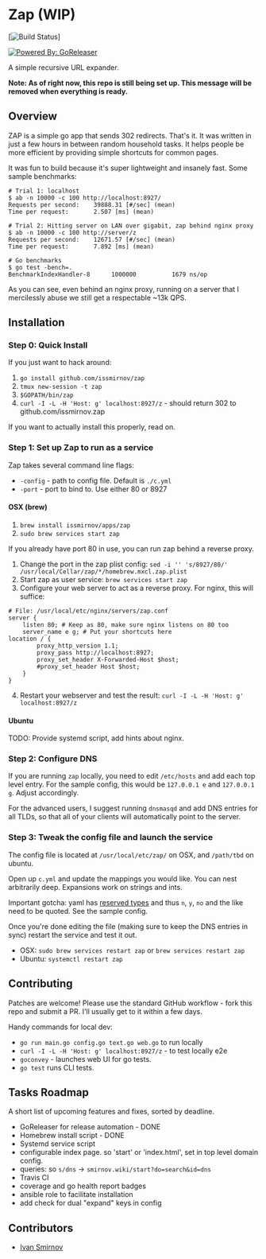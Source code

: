 # Zap (WIP)

[![Build Status](https://travis-ci.org/issmirnov/zap.svg?branch=master)]

[![Powered By: GoReleaser](https://img.shields.io/badge/powered%20by-goreleaser-green.svg?style=flat-square)](https://github.com/goreleaser)

A simple recursive URL expander.

**Note: As of right now, this repo is still being set up. This message will be removed when everything is ready.**

## Overview

ZAP is a simple go app that sends 302 redirects. That's it. It was written in just a few hours in between random household tasks. It helps people be more efficient by providing simple shortcuts for common pages.

It was fun to build because it's super lightweight and insanely fast. Some sample benchmarks:

```
# Trial 1: localhost
$ ab -n 10000 -c 100 http://localhost:8927/
Requests per second:    39888.31 [#/sec] (mean)
Time per request:       2.507 [ms] (mean)

# Trial 2: Hitting server on LAN over gigabit, zap behind nginx proxy
$ ab -n 10000 -c 100 http://server/z
Requests per second:    12671.57 [#/sec] (mean)
Time per request:       7.892 [ms] (mean)

# Go benchmarks
$ go test -bench=.
BenchmarkIndexHandler-8   	 1000000	      1679 ns/op
```

As you can see, even behind an nginx proxy, running on a server that I
mercilessly abuse we still get a respectable ~13k QPS.



## Installation

### Step 0: Quick Install

If you just want to hack around:

1. `go install github.com/issmirnov/zap`
2. `tmux new-session -t zap`
3. `$GOPATH/bin/zap`
4. `curl -I -L -H 'Host: g' localhost:8927/z` - should return 302 to github.com/issmirnov.zap

If you want to actually install this properly, read on.


### Step 1: Set up Zap to run as a service

Zap takes several command line flags:

- `-config` - path to config file. Default is `./c.yml`
- `-port` - port to bind to. Use either 80 or 8927

#### OSX (brew)

1. `brew install issmirnov/apps/zap`
2. `sudo brew services start zap`

If you already have port 80 in use, you can run zap behind a reverse proxy.

1. Change the port in the zap plist config: `sed -i '' 's/8927/80/'  /usr/local/Cellar/zap/*/homebrew.mxcl.zap.plist`
2. Start zap as user service: `brew services start zap`
3. Configure your web server to act as a reverse proxy. For nginx, this will suffice:

```
# File: /usr/local/etc/nginx/servers/zap.conf
server {
    listen 80; # Keep as 80, make sure nginx listens on 80 too
    server_name e g; # Put your shortcuts here
location / {
        proxy_http_version 1.1;
        proxy_pass http://localhost:8927;
        proxy_set_header X-Forwarded-Host $host;
        #proxy_set_header Host $host;
    }
}
```

4. Restart your webserver and test the result: `curl -I -L -H 'Host: g' localhost:8927/z`

#### Ubuntu

TODO: Provide systemd script, add hints about nginx.


### Step 2: Configure DNS

If you are running `zap` locally, you need to edit `/etc/hosts` and add each top level entry. For the sample config, this would be `127.0.0.1 e` and `127.0.0.1 g`. Adjust accordingly.

For the advanced users, I suggest running `dnsmasqd` and add DNS entries for all TLDs, so that all of your clients will automatically point to the server.

### Step 3: Tweak the config file and launch the service

The config file is located at `/usr/local/etc/zap/` on OSX, and `/path/tbd` on ubuntu.

Open up `c.yml` and update the mappings you would like. You can nest arbitrarily deep. Expansions work on strings and ints.

Important gotcha: yaml has [reserved types](http://yaml.org/type/bool.html) and thus `n`, `y`, `no` and the like need to be quoted. See the sample config.

Once you're done editing the file (making sure to keep the DNS entries in sync) restart the service and test it out.

- OSX: `sudo brew services restart zap` or `brew services restart zap`
- Ubuntu: `systemctl restart zap`

## Contributing

Patches are welcome! Please use the standard GitHub workflow - fork this repo and submit a PR. I'll usually get to it within a few days.

Handy commands for local dev:

- `go run main.go config.go text.go web.go` to run locally
- `curl -I -L -H 'Host: g' localhost:8927/z` - to test locally e2e
- `goconvey` - launches web UI for go tests.
- `go test` runs CLI tests.


## Tasks Roadmap

A short list of upcoming features and fixes, sorted by deadline.

- GoReleaser for release automation - DONE
- Homebrew install script - DONE
- Systemd service script
- configurable index page. so 'start' or 'index.html', set in top level domain config.
- queries: so `s/dns` -> `smirnov.wiki/start?do=search&id=dns`
- Travis CI
- coverage and go health report badges
- ansible role to facilitate installation
- add check for dual "expand" keys in config


## Contributors

- [Ivan Smirnov](http://ivansmirnov.name)
